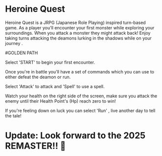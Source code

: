 # Heroine Quest

Heroine Quest is a JRPG (Japanese Role Playing) inspired turn-based game. 
As a player you'll encounter your first monster while exploring your surroundings.
When you attack a monster they might attack back! Enjoy taking turns attacking the deamons lurking in the shadows while on your journey .


#GOLDEN PATH

Select 'START' to begin your first encounter. 

Once you're in battle you'll have a set of commands which you can use to either defeat the deamon or run.

Select 'Attack' to attack and 'Spell' to use a spell.

Watch your health on the right side of the screen, make sure you attack the enemy until their Health Point's (Hp) reach zero to win!

If you're feeling down on luck you can select 'Run' , live another day to tell the tale!


# Update: Look forward to the 2025 REMASTER!! 🤯




